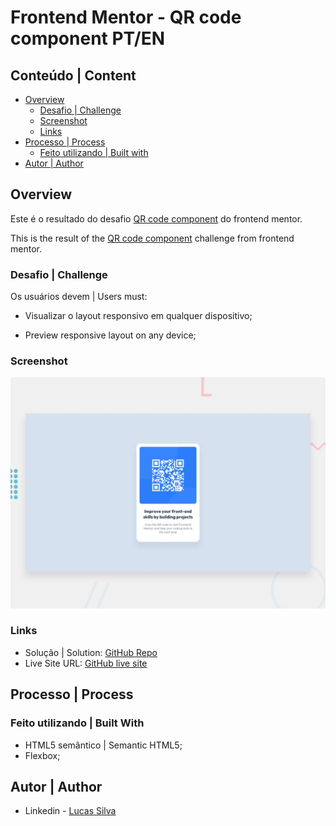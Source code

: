 # Frontend Mentor - QR code component PT/EN

## Conteúdo | Content

- [Overview](#overview)
  - [Desafio | Challenge](#desafio--challenge)
  - [Screenshot](#screenshot)
  - [Links](#links)
- [Processo | Process](#processo--process)
  - [Feito utilizando | Built with](#feito-utilizando--built-with)
- [Autor | Author](#autor--author)

## Overview

Este é o resultado do desafio [QR code component](https://www.frontendmentor.io/challenges/qr-code-component-iux_sIO_H) do frontend mentor.

This is the result of the [QR code component](https://www.frontendmentor.io/challenges/qr-code-component-iux_sIO_H) challenge from frontend mentor.

### Desafio | Challenge

Os usuários devem | Users must:

- Visualizar o layout responsivo em qualquer dispositivo;

- Preview responsive layout on any device;

### Screenshot

![](./preview.jpg)

### Links

- Solução | Solution: [GitHub Repo](https://github.com/lucasfs022/QR-Code---Frontend-Mentor-Newbie-)
- Live Site URL: [GitHub live site](https://lucasfs022.github.io/News-Homepage-Main/)

## Processo | Process

### Feito utilizando | Built With

- HTML5 semântico | Semantic HTML5;
- Flexbox;

## Autor | Author

- Linkedin - [Lucas Silva](https://www.linkedin.com/in/lucas-silva-658980161)
